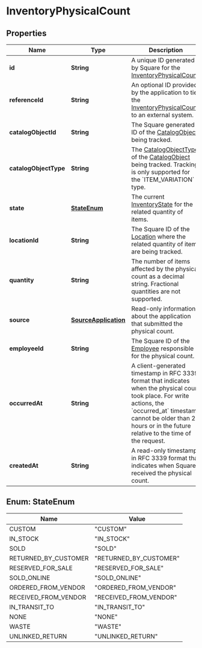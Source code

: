 
# InventoryPhysicalCount

## Properties
Name | Type | Description | Notes
------------ | ------------- | ------------- | -------------
**id** | **String** | A unique ID generated by Square for the [InventoryPhysicalCount](#type-inventoryphysicalcount). |  [optional]
**referenceId** | **String** | An optional ID provided by the application to tie the [InventoryPhysicalCount](#type-inventoryphysicalcount) to an external system. |  [optional]
**catalogObjectId** | **String** | The Square generated ID of the [CatalogObject](#type-catalogobject) being tracked. |  [optional]
**catalogObjectType** | **String** | The [CatalogObjectType](#type-catalogobjecttype) of the [CatalogObject](#type-catalogobject) being tracked. Tracking is only supported for the &#x60;ITEM_VARIATION&#x60; type. |  [optional]
**state** | [**StateEnum**](#StateEnum) | The current [InventoryState](#type-inventorystate) for the related quantity of items. |  [optional]
**locationId** | **String** | The Square ID of the [Location](#type-location) where the related quantity of items are being tracked. |  [optional]
**quantity** | **String** | The number of items affected by the physical count as a decimal string. Fractional quantities are not supported. |  [optional]
**source** | [**SourceApplication**](SourceApplication.md) | Read-only information about the application that submitted the physical count. |  [optional]
**employeeId** | **String** | The Square ID of the [Employee](#type-employee) responsible for the physical count. |  [optional]
**occurredAt** | **String** | A client-generated timestamp in RFC 3339 format that indicates when the physical count took place. For write actions, the &#x60;occurred_at&#x60; timestamp cannot be older than 24 hours or in the future relative to the time of the request. |  [optional]
**createdAt** | **String** | A read-only timestamp in RFC 3339 format that indicates when Square received the physical count. |  [optional]


<a name="StateEnum"></a>
## Enum: StateEnum
Name | Value
---- | -----
CUSTOM | &quot;CUSTOM&quot;
IN_STOCK | &quot;IN_STOCK&quot;
SOLD | &quot;SOLD&quot;
RETURNED_BY_CUSTOMER | &quot;RETURNED_BY_CUSTOMER&quot;
RESERVED_FOR_SALE | &quot;RESERVED_FOR_SALE&quot;
SOLD_ONLINE | &quot;SOLD_ONLINE&quot;
ORDERED_FROM_VENDOR | &quot;ORDERED_FROM_VENDOR&quot;
RECEIVED_FROM_VENDOR | &quot;RECEIVED_FROM_VENDOR&quot;
IN_TRANSIT_TO | &quot;IN_TRANSIT_TO&quot;
NONE | &quot;NONE&quot;
WASTE | &quot;WASTE&quot;
UNLINKED_RETURN | &quot;UNLINKED_RETURN&quot;



